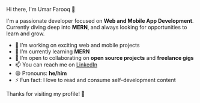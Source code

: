 Hi there, I'm Umar Farooq 👋

I'm a passionate developer focused on **Web and Mobile App Development**.  
Currently diving deep into **MERN**, and always looking for opportunities to learn and grow.

- 🔭 I’m working on exciting web and mobile projects  
- 🌱 I’m currently learning **MERN**  
- 🤝 I’m open to collaborating on **open source projects** and **freelance gigs**  
- 📫 You can reach me on [LinkedIn](https://www.linkedin.com/in/umar-farooq-ba9611357/)  
- 😄 Pronouns: **he/him**  
- ⚡ Fun fact: I love to read and consume self-development content  

Thanks for visiting my profile! 🚀
